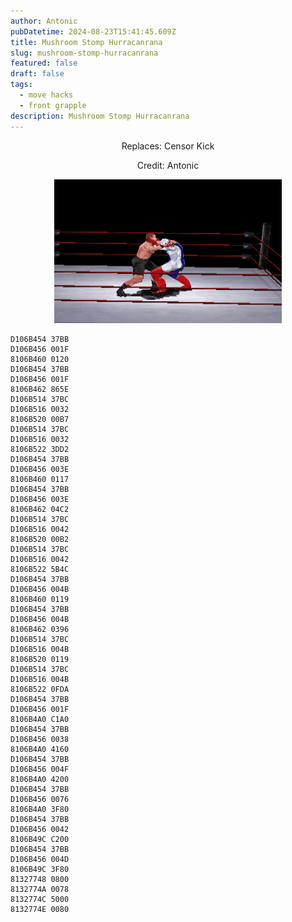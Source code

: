 ```yaml
---
author: Antonic
pubDatetime: 2024-08-23T15:41:45.609Z
title: Mushroom Stomp Hurracanrana
slug: mushroom-stomp-hurracanrana
featured: false
draft: false
tags:
  - move hacks
  - front grapple
description: Mushroom Stomp Hurracanrana
---
```

<center>
Replaces: Censor Kick <p>
Credit: Antonic

![Big Ending](/src/assets/images/gifs/mushroom-stomp-hurracanrana.gif)
</center>

```text
D106B454 37BB
D106B456 001F
8106B460 0120
D106B454 37BB
D106B456 001F
8106B462 865E
D106B514 37BC
D106B516 0032
8106B520 00B7
D106B514 37BC
D106B516 0032
8106B522 3DD2
D106B454 37BB
D106B456 003E
8106B460 0117
D106B454 37BB
D106B456 003E
8106B462 04C2
D106B514 37BC
D106B516 0042
8106B520 00B2
D106B514 37BC
D106B516 0042
8106B522 5B4C
D106B454 37BB
D106B456 004B
8106B460 0119
D106B454 37BB
D106B456 004B
8106B462 0396
D106B514 37BC
D106B516 004B
8106B520 0119
D106B514 37BC
D106B516 004B
8106B522 0FDA
D106B454 37BB
D106B456 001F
8106B4A0 C1A0
D106B454 37BB
D106B456 0038
8106B4A0 4160
D106B454 37BB
D106B456 004F
8106B4A0 4200
D106B454 37BB
D106B456 0076
8106B4A0 3F80
D106B454 37BB
D106B456 0042
8106B49C C200
D106B454 37BB
D106B456 004D
8106B49C 3F80
81327748 0800
8132774A 0078
8132774C 5000
8132774E 0080
```
